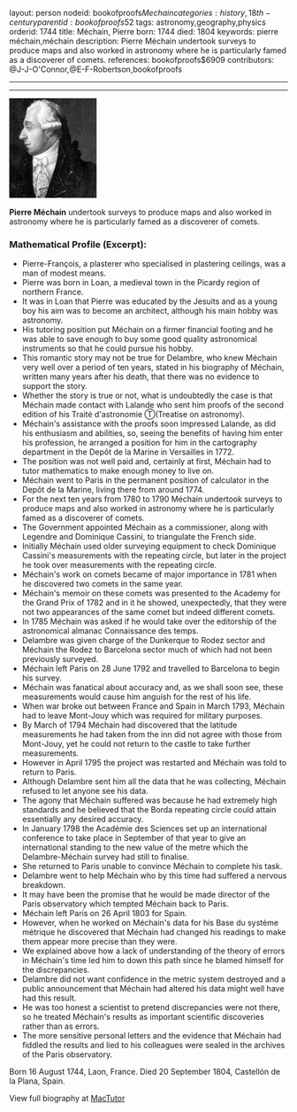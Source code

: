 layout: person
nodeid: bookofproofs$Mechain
categories: history,18th-century
parentid: bookofproofs$52
tags: astronomy,geography,physics
orderid: 1744
title: Méchain, Pierre
born: 1744
died: 1804
keywords: pierre méchain,méchain
description: Pierre Méchain undertook surveys to produce maps and also worked in astronomy where he is particularly famed as a discoverer of comets.
references: bookofproofs$6909
contributors: @J-J-O'Connor,@E-F-Robertson,bookofproofs

---



---

![Mechain.jpg](https://github.com/bookofproofs/bookofproofs.github.io/blob/main/_sources/_assets/images/portraits/Mechain.jpg?raw=true)

**Pierre Méchain** undertook surveys to produce maps and also worked in astronomy where he is particularly famed as a discoverer of comets.

### Mathematical Profile (Excerpt):
* Pierre-François, a plasterer who specialised in plastering ceilings, was a man of modest means.
* Pierre was born in Loan, a medieval town in the Picardy region of northern France.
* It was in Loan that Pierre was educated by the Jesuits and as a young boy his aim was to become an architect, although his main hobby was astronomy.
* His tutoring position put Méchain on a firmer financial footing and he was able to save enough to buy some good quality astronomical instruments so that he could pursue his hobby.
* This romantic story may not be true for Delambre, who knew Méchain very well over a period of ten years, stated in his biography of Méchain, written many years after his death, that there was no evidence to support the story.
* Whether the story is true or not, what is undoubtedly the case is that Méchain made contact with Lalande who sent him proofs of the second edition of his Traité d'astronomie Ⓣ(Treatise on astronomy).
* Méchain's assistance with the proofs soon impressed Lalande, as did his enthusiasm and abilities, so, seeing the benefits of having him enter his profession, he arranged a position for him in the cartography department in the Depôt de la Marine in Versailles in 1772.
* The position was not well paid and, certainly at first, Méchain had to tutor mathematics to make enough money to live on.
* Méchain went to Paris in the permanent position of calculator in the Depôt de la Marine, living there from around 1774.
* For the next ten years from 1780 to 1790 Méchain undertook surveys to produce maps and also worked in astronomy where he is particularly famed as a discoverer of comets.
* The Government appointed Méchain as a commissioner, along with Legendre and Dominique Cassini, to triangulate the French side.
* Initially Méchain used older surveying equipment to check Dominique Cassini's measurements with the repeating circle, but later in the project he took over measurements with the repeating circle.
* Méchain's work on comets became of major importance in 1781 when he discovered two comets in the same year.
* Méchain's memoir on these comets was presented to the Academy for the Grand Prix of 1782 and in it he showed, unexpectedly, that they were not two appearances of the same comet but indeed different comets.
* In 1785 Méchain was asked if he would take over the editorship of the astronomical almanac Connaissance des temps.
* Delambre was given charge of the Dunkerque to Rodez sector and Méchain the Rodez to Barcelona sector much of which had not been previously surveyed.
* Méchain left Paris on 28 June 1792 and travelled to Barcelona to begin his survey.
* Méchain was fanatical about accuracy and, as we shall soon see, these measurements would cause him anguish for the rest of his life.
* When war broke out between France and Spain in March 1793, Méchain had to leave Mont-Jouy which was required for military purposes.
* By March of 1794 Méchain had discovered that the latitude measurements he had taken from the inn did not agree with those from Mont-Jouy, yet he could not return to the castle to take further measurements.
* However in April 1795 the project was restarted and Méchain was told to return to Paris.
* Although Delambre sent him all the data that he was collecting, Méchain refused to let anyone see his data.
* The agony that Méchain suffered was because he had extremely high standards and he believed that the Borda repeating circle could attain essentially any desired accuracy.
* In January 1798 the Académie des Sciences set up an international conference to take place in September of that year to give an international standing to the new value of the metre which the Delambre-Méchain survey had still to finalise.
* She returned to Paris unable to convince Méchain to complete his task.
* Delambre went to help Méchain who by this time had suffered a nervous breakdown.
* It may have been the promise that he would be made director of the Paris observatory which tempted Méchain back to Paris.
* Méchain left Paris on 26 April 1803 for Spain.
* However, when he worked on Méchain's data for his Base du système métrique he discovered that Méchain had changed his readings to make them appear more precise than they were.
* We explained above how a lack of understanding of the theory of errors in Méchain's time led him to down this path since he blamed himself for the discrepancies.
* Delambre did not want confidence in the metric system destroyed and a public announcement that Méchain had altered his data might well have had this result.
* He was too honest a scientist to pretend discrepancies were not there, so he treated Méchain's results as important scientific discoveries rather than as errors.
* The more sensitive personal letters and the evidence that Méchain had fiddled the results and lied to his colleagues were sealed in the archives of the Paris observatory.

Born 16 August 1744, Laon, France. Died 20 September 1804, Castellón de la Plana, Spain.

View full biography at [MacTutor](https://mathshistory.st-andrews.ac.uk/Biographies/Mechain/)
